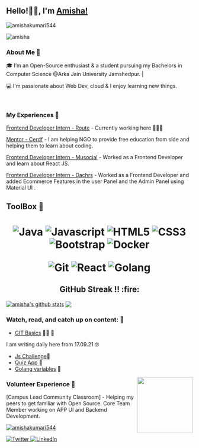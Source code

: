 
## Hello!✌🏽, I'm [Amisha!](https://amishak.netlify.app/) 
<p align="left"> <img src="https://komarev.com/ghpvc/?username=amishakumari544&label=Stalker%20Alert&color=0e75b6&style=flat" alt="amishakumari544" /> </p>

![amisha](https://user-images.githubusercontent.com/49230384/133918349-a04ce048-d154-4dc4-808f-e4440e96bd12.gif)

### About Me 🚀
🎓 I’m an Open-Source enthusiast & a student pursuing my Bachelors in Computer Science @Arka Jain University Jamshedpur. |


💻  I'm passionate about Web Dev, cloud & I enjoy learning new things.

</br>

### My Experiences 🙌
[Frontend Developer Intern - Route](https://hostocron.com/) - Currently working here 👩🏼‍💻 


[Mentor - Cerdf](https://www.cerdf.org/) - I am helping NGO to provide free education from side and helping them to learn about coding.

[Frontend Developer Intern - Musocial](https://musocial.in/) - Worked as a Frontend Developer and learn about React JS.

[Frontend Developer Intern - Dachrs]() - Worked as a Frontend Developer and added Ecommerce Features in the user Panel and the Admin Panel using Material UI .


##  ToolBox 🔩

<h1 align = "center">

![Java](https://img.shields.io/badge/-java-red?style=for-the-badge&logo=java&logoColor=black)
![Javascript](https://img.shields.io/badge/-javascript-FFED66?style=for-the-badge&logo=javascript&logoColor=black)
![HTML5](https://img.shields.io/badge/-html5-d9534f?style=for-the-badge&logo=html5&logoColor=white)
![CSS3](https://img.shields.io/badge/-css3-1572B6?style=for-the-badge&logo=css3&logoColor=white)
![Bootstrap](https://img.shields.io/badge/-bootstrap-5448C8?style=for-the-badge&logo=bootstrap&logoColor=white)
![Docker](https://img.shields.io/badge/-docker-0db7ed?style=for-the-badge&logo=docker&logoColor=white)
<!-- ![Kubernetes](https://img.shields.io/badge/-kubernetes-3970e4?style=for-the-badge&logo=kubernetes&logoColor=white) -->
![Git](https://img.shields.io/badge/-git-F1502F?style=for-the-badge&logo=git&logoColor=white)
![React](https://img.shields.io/badge/-react-050A30?style=for-the-badge&logo=react&logoColor=Blue)
![Golang](https://img.shields.io/badge/-golang-7EC8E3?style=for-the-badge&logo=go&logoColor=white)
</h1>

<h2 align="center">GitHub Streak !! :fire:</h2> 
 <a href="https://github.com/anuraghazra/github-readme-stats"><img align="center" src="https://github-readme-stats.vercel.app/api?username=amishakumari544&show_icons=true&include_all_commits=true&theme=buefy&hide_border=true" alt="amisha's github stats" /></a>  <a href="https://github.com/amishakumari544/github-readme-stats"><img align="center" src="https://github-readme-stats.vercel.app/api/top-langs/?username=amishakumari544&layout=compact&theme=buefy&hide_border=true" /></a> 




<!-- BLOG-POST-LIST:START -->

### Watch, read, and catch up on content: 📝
- [GIT Basics](https://amishakodes.hashnode.dev/git-commands-beginners-guide) ✍🏻 📗

I am writing daily here from 17.09.21 🤓
- [Js Challenge](https://amishakodes.hashnode.dev/digital-clock-in-javascript)📕
- [Quiz App ](https://amishakodes.hashnode.dev/day-2-quiz-app-in-javascript ) 📕
- [Golang variables](https://amishakodes.hashnode.dev/golang-variables) 🍷
<!-- BLOG-POST-LIST:END -->
<img align="right" width="150" height="150" src="https://github.com/MishManners/MishManners/blob/master/My-OctocatsShortest.gif"></a>

### Volunteer Experience 🚀
[Campus Lead Community Classroom] - Helping my peers to get familiar with Open Source. Core Team Member working on APP UI and Backend Development.

<p align="left"> <a href="https://twitter.com/amishakumari544" target="blank"><img src="https://img.shields.io/twitter/follow/amishakumari544?logo=twitter&style=for-the-badge" alt="amishakumari544" /></a> </p>


<a href="https://twitter.com/amishakumari544" target="_blank"><img alt="Twitter" title="Twitter" src="https://img.shields.io/badge/-Twitter-1DA1F2?style=for-the-badge&logo=twitter&logoColor=white"/>
</a> <a href="https://www.linkedin.com/in/amisha-kumari-936a37168/" target="_blank"><img alt="LinkedIn" title="LinkedIn" src="https://img.shields.io/badge/LinkedIn-%230077B5.svg?&style=for-the-badge&logo=linkedin&logoColor=white"/>
</a>
